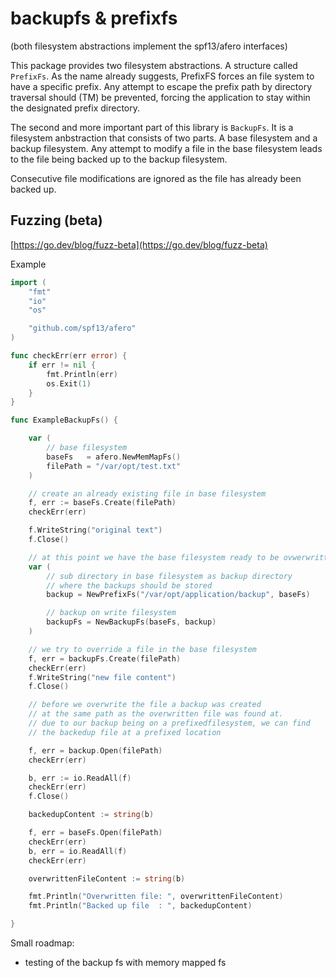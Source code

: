# backupfs & prefixfs

(both filesystem abstractions implement the spf13/afero interfaces)

This package provides two filesystem abstractions.
A structure called `PrefixFs`. As the name already suggests, PrefixFS forces an file system to have a specific prefix.
Any attempt to escape the prefix path by directory traversal should (TM) be prevented, forcing the application to stay within the designated prefix directory.


The second and more important part of this library is `BackupFs`.
It is a filesystem anbstraction that consists of two parts.
A base filesystem and a backup filesystem.
Any attempt to modify a file in the base filesystem leads to the file being backed up to the backup filesystem.

Consecutive file modifications are ignored as the file has already been backed up.

## Fuzzing (beta)

[https://go.dev/blog/fuzz-beta](https://go.dev/blog/fuzz-beta)

Example
```go
import (
	"fmt"
	"io"
	"os"

	"github.com/spf13/afero"
)

func checkErr(err error) {
	if err != nil {
		fmt.Println(err)
		os.Exit(1)
	}
}

func ExampleBackupFs() {

	var (
		// base filesystem
		baseFs   = afero.NewMemMapFs()
		filePath = "/var/opt/test.txt"
	)

	// create an already existing file in base filesystem
	f, err := baseFs.Create(filePath)
	checkErr(err)

	f.WriteString("original text")
	f.Close()

	// at this point we have the base filesystem ready to be ovwerwritten with new files
	var (
		// sub directory in base filesystem as backup directory
		// where the backups should be stored
		backup = NewPrefixFs("/var/opt/application/backup", baseFs)

		// backup on write filesystem
		backupFs = NewBackupFs(baseFs, backup)
	)

	// we try to override a file in the base filesystem
	f, err = backupFs.Create(filePath)
	checkErr(err)
	f.WriteString("new file content")
	f.Close()

	// before we overwrite the file a backup was created
	// at the same path as the overwritten file was found at.
	// due to our backup being on a prefixedfilesystem, we can find
	// the backedup file at a prefixed location

	f, err = backup.Open(filePath)
	checkErr(err)

	b, err := io.ReadAll(f)
	checkErr(err)
	f.Close()

	backedupContent := string(b)

	f, err = baseFs.Open(filePath)
	checkErr(err)
	b, err = io.ReadAll(f)
	checkErr(err)

	overwrittenFileContent := string(b)

	fmt.Println("Overwritten file: ", overwrittenFileContent)
	fmt.Println("Backed up file  : ", backedupContent)

}
```

Small roadmap:

- testing of the backup fs with memory mapped fs
